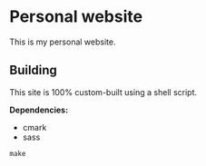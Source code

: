 # Personal website

This is my personal website.

## Building

This site is 100% custom-built using a shell script.

**Dependencies:**
- cmark
- sass

```
make
```
